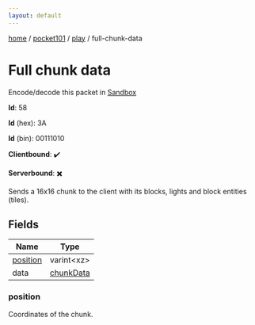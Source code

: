 ```yaml
---
layout: default
---
```


[home](/)  /  [pocket101](/protocol/pocket101)  /  [play](/protocol/pocket101/play)  /  full-chunk-data

# Full chunk data

Encode/decode this packet in [Sandbox](../../../sandbox/pocket101#Play.FullChunkData)

**Id**: 58

**Id** (hex): 3A

**Id** (bin): 00111010

**Clientbound**: ✔️

**Serverbound**: ✖️

Sends a 16x16 chunk to the client with its blocks, lights and block entities (tiles).

## Fields

Name | Type
---|---
[position](#position) | varint&lt;xz&gt;
data | [chunkData](/protocol/pocket101/types/chunk-data)

### position

Coordinates of the chunk.
